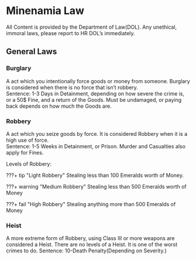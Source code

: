 # Minenamia Law
 
All Content is provided by the Department of Law(DOL). Any unethical, immoral 
laws, please report to HR DOL’s immediately. 

## General Laws 
 
### Burglary
A act which you intentionally force goods or money from someone. Burglary is 
considered when there is no force that isn’t robbery.  
Sentence: 
1-3 Days in Detainment, depending on how severe the crime is, or a 50$ Fine, and a 
return of the Goods. Must be undamaged, or paying back depends on how much the 
Goods are. 
 
### Robbery
A act which you seize goods by force. It is considered Robbery when it is a high use of 
force.  
Sentence: 
1-5 Weeks in Detainment, or Prison. Murder and Casualties also apply for Fines. 

Levels of Robbery: 

???+ tip "Light Robbery"
    Stealing less than 100 Emeralds worth of Money. 

???+ warning "Medium Robbery"
    Stealing less than 500 Emeralds worth of Money
    
???+ fail "High Robbery"
    Stealing anything more than 500 Emeralds of Money 
 
### Heist
A more extreme form of Robbery, using Class III or more weapons are considered a 
Heist. There are no levels of a Heist. It is one of the worst crimes to do. 
Sentence: 
10-Death Penalty(Depending on Severity.)
